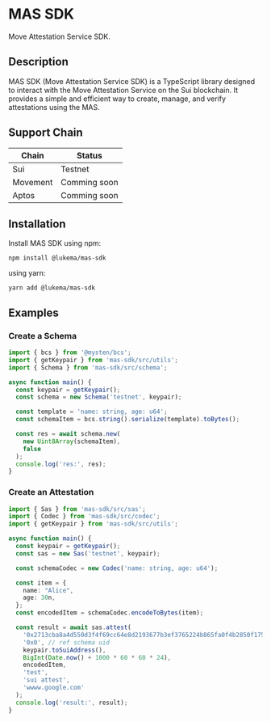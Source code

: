 # MAS SDK
Move Attestation Service SDK.


## Description

MAS SDK (Move Attestation Service SDK) is a TypeScript library designed to interact with the Move Attestation Service on the Sui blockchain. It provides a simple and efficient way to create, manage, and verify attestations using the MAS.

## Support Chain
| Chain | Status |
|----|----|
| Sui | Testnet |
| Movement | Comming soon |
| Aptos | Comming soon |

## Installation

Install MAS SDK using npm:

```
npm install @lukema/mas-sdk
```

using yarn:
```
yarn add @lukema/mas-sdk
```

## Examples

### Create a Schema

```typescript
import { bcs } from '@mysten/bcs';
import { getKeypair } from 'mas-sdk/src/utils';
import { Schema } from 'mas-sdk/src/schema';

async function main() {
  const keypair = getKeypair();
  const schema = new Schema('testnet', keypair);

  const template = 'name: string, age: u64';
  const schemaItem = bcs.string().serialize(template).toBytes();

  const res = await schema.new(
    new Uint8Array(schemaItem),
    false
  );
  console.log('res:', res);
}

```

### Create an Attestation

```typescript
import { Sas } from 'mas-sdk/src/sas';
import { Codec } from 'mas-sdk/src/codec';
import { getKeypair } from 'mas-sdk/src/utils';

async function main() {
  const keypair = getKeypair();
  const sas = new Sas('testnet', keypair);

  const schemaCodec = new Codec('name: string, age: u64');

  const item = {
    name: "Alice",
    age: 30n,
  };
  const encodedItem = schemaCodec.encodeToBytes(item);

  const result = await sas.attest(
    '0x2713cba8a4d550d3f4f69cc64e8d2193677b3ef3765224b865fa0f4b2850f175', // schema uid
    '0x0', // ref schema uid
    keypair.toSuiAddress(),
    BigInt(Date.now() + 1000 * 60 * 60 * 24),
    encodedItem,
    'test',
    'sui attest',
    'wwww.google.com'
  );
  console.log('result:', result);
}

```

